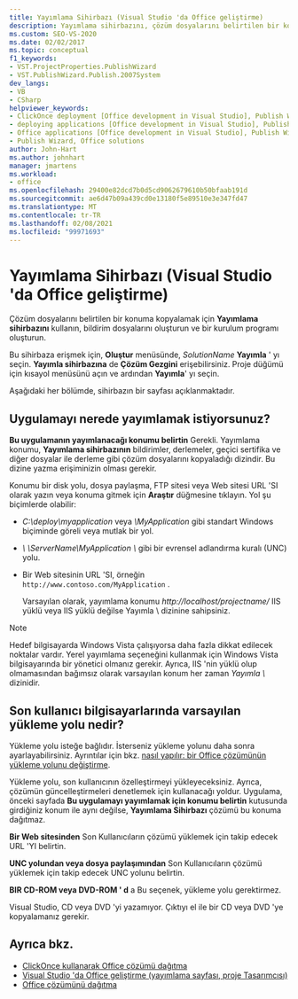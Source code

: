 ```yaml
---
title: Yayımlama Sihirbazı (Visual Studio 'da Office geliştirme)
description: Yayımlama sihirbazını, çözüm dosyalarını belirtilen bir konuma kopyalamak, bildirim dosyalarını oluşturmak ve Visual Studio 'da bir kurulum programı oluşturmak için nasıl kullanabileceğinizi öğrenin.
ms.custom: SEO-VS-2020
ms.date: 02/02/2017
ms.topic: conceptual
f1_keywords:
- VST.ProjectProperties.PublishWizard
- VST.PublishWizard.Publish.2007System
dev_langs:
- VB
- CSharp
helpviewer_keywords:
- ClickOnce deployment [Office development in Visual Studio], Publish Wizard
- deploying applications [Office development in Visual Studio], Publish Wizard
- Office applications [Office development in Visual Studio], Publish Wizard
- Publish Wizard, Office solutions
author: John-Hart
ms.author: johnhart
manager: jmartens
ms.workload:
- office
ms.openlocfilehash: 29400e82dcd7b0d5cd9062679610b50bfaab191d
ms.sourcegitcommit: ae6d47b09a439cd0e13180f5e89510e3e347fd47
ms.translationtype: MT
ms.contentlocale: tr-TR
ms.lasthandoff: 02/08/2021
ms.locfileid: "99971693"
---
```

# <a name="publish-wizard-office-development-in-visual-studio"></a>Yayımlama Sihirbazı (Visual Studio 'da Office geliştirme)
  Çözüm dosyalarını belirtilen bir konuma kopyalamak için **Yayımlama sihirbazını** kullanın, bildirim dosyalarını oluşturun ve bir kurulum programı oluşturun.

 Bu sihirbaza erişmek için, **Oluştur** menüsünde, *SolutionName* **Yayımla** ' yı seçin. **Yayımla sihirbazına** de **Çözüm Gezgini** erişebilirsiniz. Proje düğümü için kısayol menüsünü açın ve ardından **Yayımla**' yı seçin.

 Aşağıdaki her bölümde, sihirbazın bir sayfası açıklanmaktadır.

## <a name="where-do-you-want-to-publish-the-application"></a>Uygulamayı nerede yayımlamak istiyorsunuz?
 **Bu uygulamanın yayımlanacağı konumu belirtin** Gerekli. Yayımlama konumu, **Yayımlama sihirbazının** bildirimler, derlemeler, geçici sertifika ve diğer dosyalar ile derleme gibi çözüm dosyalarını kopyaladığı dizindir. Bu dizine yazma erişiminizin olması gerekir.

 Konumu bir disk yolu, dosya paylaşma, FTP sitesi veya Web sitesi URL 'SI olarak yazın veya konuma gitmek için **Araştır** düğmesine tıklayın. Yol şu biçimlerde olabilir:

- *C:\deploy\myapplication* veya *\MyApplication* gibi standart Windows biçiminde göreli veya mutlak bir yol.

- *\\ \ServerName\MyApplication \\* gibi bir evrensel adlandırma kuralı (UNC) yolu.

- Bir Web sitesinin URL 'SI, örneğin `http://www.contoso.com/MyApplication` .

  Varsayılan olarak, yayımlama konumu *http://localhost/projectname/* IIS yüklü veya IIS yüklü değilse Yayımla \ dizinine sahipsiniz.

> [!NOTE]
> Hedef bilgisayarda Windows Vista çalışıyorsa daha fazla dikkat edilecek noktalar vardır. Yerel yayımlama seçeneğini kullanmak için Windows Vista bilgisayarında bir yönetici olmanız gerekir. Ayrıca, IIS 'nin yüklü olup olmamasından bağımsız olarak varsayılan konum her zaman *Yayımla \\* dizinidir.

## <a name="what-is-the-default-installation-path-on-end-user-computers"></a>Son kullanıcı bilgisayarlarında varsayılan yükleme yolu nedir?
 Yükleme yolu isteğe bağlıdır. İsterseniz yükleme yolunu daha sonra ayarlayabilirsiniz. Ayrıntılar için bkz. [nasıl yapılır: bir Office çözümünün yükleme yolunu değiştirme](/previous-versions/bb608626(v=vs.110)).

 Yükleme yolu, son kullanıcının özelleştirmeyi yükleyeceksiniz. Ayrıca, çözümün güncelleştirmeleri denetlemek için kullanacağı yoldur. Uygulama, önceki sayfada **Bu uygulamayı yayımlamak için konumu belirtin** kutusunda girdiğiniz konum ile aynı değilse, **Yayımlama Sihirbazı** çözümü bu konuma dağıtmaz.

 **Bir Web sitesinden** Son Kullanıcıların çözümü yüklemek için takip edecek URL 'YI belirtin.

 **UNC yolundan veya dosya paylaşımından** Son Kullanıcıların çözümü yüklemek için takip edecek UNC yolunu belirtin.

 **BIR CD-ROM veya DVD-ROM ' d** a Bu seçenek, yükleme yolu gerektirmez.

 Visual Studio, CD veya DVD 'yi yazamıyor. Çıktıyı el ile bir CD veya DVD 'ye kopyalamanız gerekir.

## <a name="see-also"></a>Ayrıca bkz.
- [ClickOnce kullanarak Office çözümü dağıtma](../vsto/deploying-an-office-solution-by-using-clickonce.md)
- [Visual Studio 'da Office geliştirme &#40;yayımlama sayfası, proje Tasarımcısı&#41;](../vsto/publish-page-project-designer-office-development-in-visual-studio.md)
- [Office çözümünü dağıtma](../vsto/deploying-an-office-solution.md)